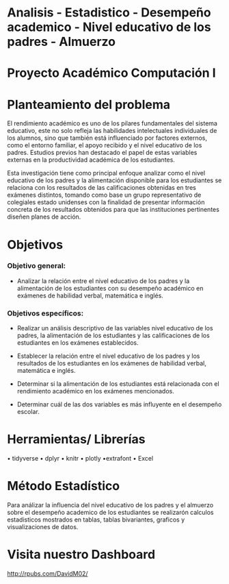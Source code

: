 # Analisis - Estadistico - Desempeño academico - Nivel educativo de los padres - Almuerzo
# Proyecto Académico Computación I
# Planteamiento del problema 
El rendimiento académico es uno de los pilares fundamentales del sistema educativo, este no solo refleja las habilidades intelectuales individuales de los alumnos, sino que también está influenciado por factores externos, como el entorno familiar, el apoyo recibido y el nivel educativo de los padres. Estudios previos han destacado el papel de estas variables externas en la productividad académica de los estudiantes.

Esta investigación tiene como principal enfoque analizar como el nivel educativo de los padres y la alimentación disponible para los estudiantes se relaciona con los resultados de las calificaciones obtenidas en tres exámenes distintos, tomando como base un grupo representativo de colegiales estado unidenses con la finalidad de presentar información concreta de los resultados obtenidos para que las instituciones pertinentes diseñen planes de acción.

# Objetivos
### Objetivo general:

* Analizar la relación entre el nivel educativo de los padres y la alimentación de los estudiantes con su desempeño académico en exámenes de habilidad verbal, matemática e inglés.

### Objetivos específicos:

* Realizar un análisis descriptivo de las variables nivel educativo de los padres, la alimentación de los estudiantes y las calificaciones de los estudiantes en los exámenes establecidos.

* Establecer la relación entre el nivel educativo de los padres y los resultados de los estudiantes en los exámenes de habilidad verbal, matemática e inglés.

* Determinar si la alimentación de los estudiantes está relacionada con el rendimiento académico en los exámenes mencionados.

* Determinar cuál de las dos variables es más influyente en el desempeño escolar.

# Herramientas/ Librerías
• tidyverse • dplyr • knitr • plotly •extrafont • Excel 

# Método Estadístico
Para análizar la influencia del nivel educativo de los padres y el almuerzo sobre el desempeño academico de los estudiantes se realizarón calculos estadisticos mostrados en tablas, tablas bivariantes, graficos y visualizaciones de datos.

# Visita nuestro Dashboard
http://rpubs.com/DavidM02/


